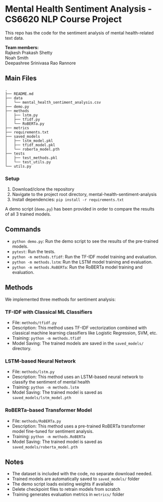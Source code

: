 # Mental Health Sentiment Analysis - CS6620 NLP Course Project
This repo has the code for the sentiment analysis of mental health-related text data.  

**Team members:**  
Rajkesh Prakash Shetty  
Noah Smith  
Deepashree Srinivasa Rao Rannore  

## Main Files
```
.
├── README.md
├── data
│   └── mental_health_sentiment_analysis.csv
├── demo.py
├── methods
│   ├── lstm.py
│   ├── tfidf.py
│   └── RoBERTa.py
├── metrics
├── requirements.txt
├── saved_models
│   ├── lstm_model.pkl
│   ├── tfidf_model.pkl
│   └── roberta_model.pth
├── tests
│   ├── test_methods.pkl
│   └── test_utils.py
└── utils.py
```


### Setup
1. Download/clone the repository
2. Navigate to the project root directory, mental-health-sentiment-analysis
3. Install dependencies: `pip install -r requirements.txt`

A demo script (`demo.py`) has been provided in order to compare the results of all 3 trained models. 

## Commands
- `python demo.py`: Run the demo script to see the results of the pre-trained models.
- `pytest`: Run the tests.
- `python -m methods.tfidf`: Run the TF-IDF model training and evaluation.
- `python -m methods.lstm`: Run the LSTM model training and evaluation.
- `python -m methods.RoBERTa`: Run the RoBERTa model training and evaluation.


## Methods
We implemented three methods for sentiment analysis:

### TF-IDF with Classical ML Classifiers
- File: `methods/tfidf.py`
- Description: This method uses TF-IDF vectorization combined with classical machine learning classifiers like Logistic Regression, SVM, etc.
- Training: `python -m methods.tfidf`
- Model Saving: The trained models are saved in the `saved_models/` directory.

### LSTM-based Neural Network
- File: `methods/lstm.py`
- Description: This method uses an LSTM-based neural network to classify the sentiment of mental health
- Training: `python -m methods.lstm`
- Model Saving: The trained model is saved as `saved_models/lstm_model.pth`

### RoBERTa-based Transformer Model
- File: `methods/RoBERTa.py`
- Description: This method uses a pre-trained RoBERTa transformer model fine-tuned for sentiment analysis.
- Training: `python -m methods.RoBERTa`
- Model Saving: The trained model is saved as `saved_models/roberta_model.pth`


## Notes
- The dataset is included with the code, no separate download needed.
- Trained models are automatically saved to `saved_models/` folder
- The demo script loads existing weights if available
- Delete checkpoint files to retrain models from scratch
- Training generates evaluation metrics in `metrics/` folder

